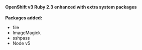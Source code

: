 #### OpenShift v3 Ruby 2.3 enhanced with extra system packages

**Packages added:**
- file
- ImageMagick
- sshpass
- Node v5
